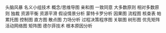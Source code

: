 头脑风暴
名义小组技术
概念/思维导图
亲和图
一致同意
大多数原则
相对多数原则
独裁
资源平衡
资源平滑
假设情景分析
蒙特卡罗分析
因果图
流程图
核查表
帕累托图
控制图
直方图
散点图
力场分析
过程决策程序图
关联图
树形图
优先矩阵
活动网络图
矩阵图
德尔菲技术
根本原因分析